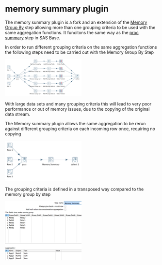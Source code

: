 # memory summary plugin
The memory summary plugin is a fork and an extension of the [Memory Group By](https://wiki.pentaho.com/display/EAI/Memory+Group+by) step allowing more than one grouping criteria to be used with the same aggregation functions. It funcitons the same way as the [proc summary](http://documentation.sas.com/?docsetId=proc&docsetTarget=p0aq3hsvflztfzn1xa2wt6s35oy6.htm&docsetVersion=9.4&locale=en) step in SAS Base.

In order to run different grouping criteria on the same aggregation functions the following steps need to be carried out with the Memory Group By Step

<img src="https://raw.githubusercontent.com/tkaszuba/pentaho/master/pentaho-memory-summary/samples/Memory%20Group%20By.png" width="50%" height="50%">

With large data sets and many grouping criteria this will lead to very poor performance or out of memory issues, due to the copying of the original data stream. 

The Memory summary plugin allows the same aggregation to be rerun against different grouping criteria on each incoming row once, requiring no copying 

<img src="https://raw.githubusercontent.com/tkaszuba/pentaho/master/pentaho-memory-summary/samples/Memory%20Summary.png" width="50%" height="50%">

The grouping criteria is defined in a transposed way compared to the memory group by step

<img src="https://raw.githubusercontent.com/tkaszuba/pentaho/master/pentaho-memory-summary/samples/Summary%20details.png" width="50%" height="50%">

